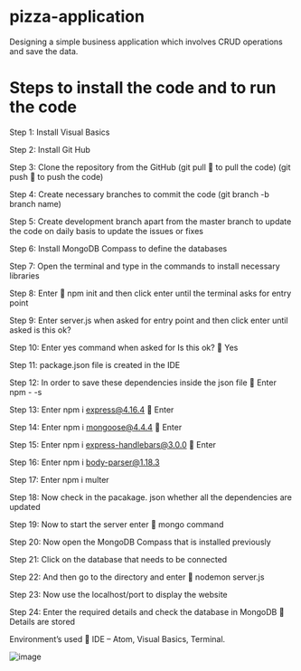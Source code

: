 # pizza-application
Designing a simple business application which involves CRUD operations and save the data.

# Steps to install the code and to run the code


Step 1: Install Visual Basics

Step 2: Install Git Hub 

Step 3: Clone the repository from the GitHub 
(git pull  to pull the code) 
(git push  to push the code)

Step 4: Create necessary branches to commit the code 
(git branch -b branch name)

Step 5: Create development branch apart from the master branch to update the code on daily basis to update the issues or fixes

Step 6: Install MongoDB Compass to define the databases

Step 7: Open the terminal and type in the commands to install necessary libraries 

Step 8: Enter  npm init and then click enter until the terminal asks for entry point 

Step 9: Enter server.js when asked for entry point and then click enter until asked is this ok?

Step 10: Enter yes command when asked for Is this ok?  Yes

Step 11: package.json file is created in the IDE 

Step 12: In order to save these dependencies inside the json file  Enter npm - -s

Step 13: Enter npm i express@4.16.4  Enter

Step 14: Enter npm i mongoose@4.4.4  Enter

Step 15: Enter npm i express-handlebars@3.0.0   Enter

Step 16: Enter npm i body-parser@1.18.3

Step 17: Enter npm i multer

Step 18: Now check in the pacakage. json whether all the dependencies are updated

Step 19:  Now to start the server enter  mongo command 

Step 20: Now open the MongoDB Compass that is installed previously 


Step 21: Click on the database that needs to be connected

Step 22: And then go to the directory and enter  nodemon server.js

Step 23: Now use the localhost/port to display the website 

Step 24: Enter the required details and check the database in MongoDB  Details are stored


Environment’s used  IDE – Atom, Visual Basics, Terminal.




  
![image](https://user-images.githubusercontent.com/77968908/111864713-99926d80-8988-11eb-9adf-bee9513547c6.png)
